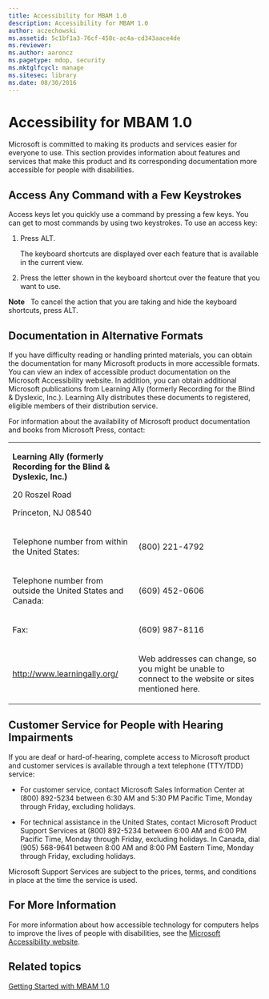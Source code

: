 ```yaml
---
title: Accessibility for MBAM 1.0
description: Accessibility for MBAM 1.0
author: aczechowski
ms.assetid: 5c1bf1a3-76cf-458c-ac4a-cd343aace4de
ms.reviewer:
ms.author: aaroncz
ms.pagetype: mdop, security
ms.mktglfcycl: manage
ms.sitesec: library
ms.date: 08/30/2016
---
```



# Accessibility for MBAM 1.0


Microsoft is committed to making its products and services easier for everyone to use. This section provides information about features and services that make this product and its corresponding documentation more accessible for people with disabilities.

## Access Any Command with a Few Keystrokes


Access keys let you quickly use a command by pressing a few keys. You can get to most commands by using two keystrokes. To use an access key:

1.  Press ALT.

    The keyboard shortcuts are displayed over each feature that is available in the current view.

2.  Press the letter shown in the keyboard shortcut over the feature that you want to use.

**Note**  
To cancel the action that you are taking and hide the keyboard shortcuts, press ALT.



## Documentation in Alternative Formats


If you have difficulty reading or handling printed materials, you can obtain the documentation for many Microsoft products in more accessible formats. You can view an index of accessible product documentation on the Microsoft Accessibility website. In addition, you can obtain additional Microsoft publications from Learning Ally (formerly Recording for the Blind & Dyslexic, Inc.). Learning Ally distributes these documents to registered, eligible members of their distribution service.

For information about the availability of Microsoft product documentation and books from Microsoft Press, contact:

<table>
<colgroup>
<col width="50%" />
<col width="50%" />
</colgroup>
<tbody>
<tr class="odd">
<td align="left"><p><strong>Learning Ally (formerly Recording for the Blind &amp; Dyslexic, Inc.)</strong></p>
<p>20 Roszel Road</p>
<p>Princeton, NJ 08540</p></td>
<td align="left"><p></p></td>
</tr>
<tr class="even">
<td align="left"><p>Telephone number from within the United States:</p></td>
<td align="left"><p>(800) 221-4792</p></td>
</tr>
<tr class="odd">
<td align="left"><p>Telephone number from outside the United States and Canada:</p></td>
<td align="left"><p>(609) 452-0606</p></td>
</tr>
<tr class="even">
<td align="left"><p>Fax:</p></td>
<td align="left"><p>(609) 987-8116</p></td>
</tr>
<tr class="odd">
<td align="left"><p><a href="https://go.microsoft.com/fwlink/?linkid=239" data-raw-source="[http://www.learningally.org/](https://go.microsoft.com/fwlink/?linkid=239)">http://www.learningally.org/</a></p></td>
<td align="left"><p>Web addresses can change, so you might be unable to connect to the website or sites mentioned here.</p></td>
</tr>
</tbody>
</table>



## Customer Service for People with Hearing Impairments


If you are deaf or hard-of-hearing, complete access to Microsoft product and customer services is available through a text telephone (TTY/TDD) service:

-   For customer service, contact Microsoft Sales Information Center at (800) 892-5234 between 6:30 AM and 5:30 PM Pacific Time, Monday through Friday, excluding holidays.

-   For technical assistance in the United States, contact Microsoft Product Support Services at (800) 892-5234 between 6:00 AM and 6:00 PM Pacific Time, Monday through Friday, excluding holidays. In Canada, dial (905) 568-9641 between 8:00 AM and 8:00 PM Eastern Time, Monday through Friday, excluding holidays.

Microsoft Support Services are subject to the prices, terms, and conditions in place at the time the service is used.

## For More Information


For more information about how accessible technology for computers helps to improve the lives of people with disabilities, see the [Microsoft Accessibility website](https://go.microsoft.com/fwlink/?linkid=8431).

## Related topics


[Getting Started with MBAM 1.0](getting-started-with-mbam-10.md)









